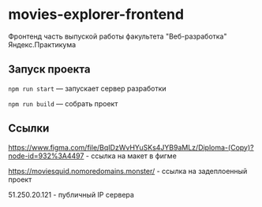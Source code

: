 # movies-explorer-frontend

Фронтенд часть выпуской работы факультета "Веб-разработка" Яндекс.Практикума

## Запуск проекта

`npm run start` — запускает сервер разработки

`npm run build` — собрать проект

## Ссылки
https://www.figma.com/file/BqIDzWvHYuSKs4JYB9aMLz/Diploma-(Copy)?node-id=932%3A4497 - ссылка на макет в фигме

https://moviesquid.nomoredomains.monster/ - ссылка на задеплоенный проект

51.250.20.121 - публичный IP сервера
